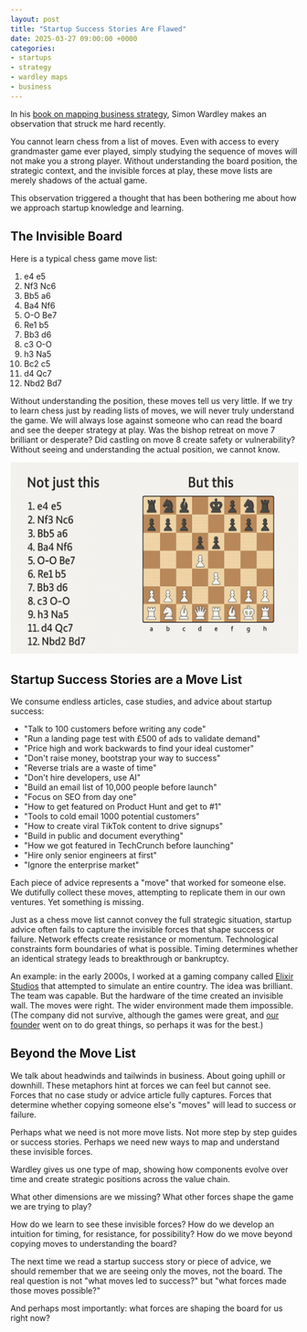 ```yaml
---
layout: post
title: "Startup Success Stories Are Flawed"
date: 2025-03-27 09:00:00 +0000
categories:
- startups
- strategy
- wardley maps
- business
---
```


In his [book on mapping business strategy](https://learnwardleymapping.com/book/), Simon Wardley makes an observation that struck me hard recently.

You cannot learn chess from a list of moves. Even with access to every grandmaster game ever played, simply studying the sequence of moves will not make you a strong player. Without understanding the board position, the strategic context, and the invisible forces at play, these move lists are merely shadows of the actual game.

This observation triggered a thought that has been bothering me about how we approach startup knowledge and learning.

<!--more-->

## The Invisible Board

Here is a typical chess game move list:

1. e4 e5
2. Nf3 Nc6  
3. Bb5 a6
4. Ba4 Nf6
5. O-O Be7
6. Re1 b5
7. Bb3 d6
8. c3 O-O
9. h3 Na5
10. Bc2 c5
11. d4 Qc7
12. Nbd2 Bd7

Without understanding the position, these moves tell us very little. If we try to learn chess just by reading lists of moves, we will never truly understand the game. We will always lose against someone who can read the board and see the deeper strategy at play. Was the bishop retreat on move 7 brilliant or desperate? Did castling on move 8 create safety or vulnerability? Without seeing and understanding the actual position, we cannot know.

![Not just this, but this](/assets/img/chess-move-list.png)

## Startup Success Stories are a Move List

We consume endless articles, case studies, and advice about startup success:

- "Talk to 100 customers before writing any code"
- "Run a landing page test with £500 of ads to validate demand"
- "Price high and work backwards to find your ideal customer"
- "Don't raise money, bootstrap your way to success"
- "Reverse trials are a waste of time"
- "Don't hire developers, use AI"
- "Build an email list of 10,000 people before launch"
- "Focus on SEO from day one"
- "How to get featured on Product Hunt and get to #1"
- "Tools to cold email 1000 potential customers"
- "How to create viral TikTok content to drive signups"
- "Build in public and document everything"
- "How we got featured in TechCrunch before launching"
- "Hire only senior engineers at first"
- "Ignore the enterprise market"

Each piece of advice represents a "move" that worked for someone else. We dutifully collect these moves, attempting to replicate them in our own ventures. Yet something is missing.

Just as a chess move list cannot convey the full strategic situation, startup advice often fails to capture the invisible forces that shape success or failure. Network effects create resistance or momentum. Technological constraints form boundaries of what is possible. Timing determines whether an identical strategy leads to breakthrough or bankruptcy.

An example: in the early 2000s, I worked at a gaming company called [Elixir Studios](https://en.wikipedia.org/wiki/Elixir_Studios) that attempted to simulate an entire country. The idea was brilliant. The team was capable. But the hardware of the time created an invisible wall. The moves were right. The wider environment made them impossible. (The company did not survive, although the games were great, and [our founder](https://en.wikipedia.org/wiki/Demis_Hassabis) went on to do great things, so perhaps it was for the best.)

## Beyond the Move List

We talk about headwinds and tailwinds in business. About going uphill or downhill. These metaphors hint at forces we can feel but cannot see. Forces that no case study or advice article fully captures. Forces that determine whether copying someone else's "moves" will lead to success or failure.

Perhaps what we need is not more move lists. Not more step by step guides or success stories. Perhaps we need new ways to map and understand these invisible forces.

Wardley gives us one type of map, showing how components evolve over time and create strategic positions across the value chain.

What other dimensions are we missing? What other forces shape the game we are trying to play?

How do we learn to see these invisible forces? How do we develop an intuition for timing, for resistance, for possibility? How do we move beyond copying moves to understanding the board?

The next time we read a startup success story or piece of advice, we should remember that we are seeing only the moves, not the board. The real question is not "what moves led to success?" but "what forces made those moves possible?"

And perhaps most importantly: what forces are shaping the board for us right now? 